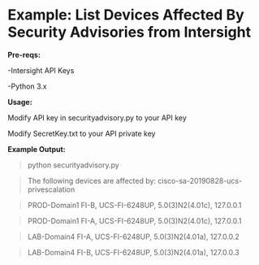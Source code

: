 # Example: List Devices Affected By Security Advisories from Intersight

<b>Pre-reqs:</b>

-Intersight API Keys

-Python 3.x


<b>Usage:</b>

Modify API key in securityadvisory.py to your API key

Modify SecretKey.txt to your API private key


<b>Example Output:</b>

>python securityadvisory.py

>The following devices are affected by: cisco-sa-20190828-ucs-privescalation

>PROD-Domain1 FI-B, UCS-FI-6248UP, 5.0(3)N2(4.01c), 127.0.0.1

>PROD-Domain1 FI-A, UCS-FI-6248UP, 5.0(3)N2(4.01c), 127.0.0.1

>LAB-Domain4 FI-A, UCS-FI-6248UP, 5.0(3)N2(4.01a), 127.0.0.2

>LAB-Domain4 FI-B, UCS-FI-6248UP, 5.0(3)N2(4.01a), 127.0.0.3

